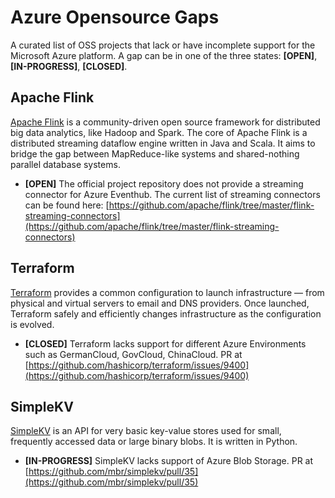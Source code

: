 # Azure Opensource Gaps
A curated list of OSS projects that lack or have incomplete support for the Microsoft Azure platform.
A gap can be in one of the three states: **[OPEN]**, **[IN-PROGRESS]**, **[CLOSED]**.

## Apache Flink
[Apache Flink](https://flink.apache.org/) is a community-driven open source framework for distributed big data analytics, like Hadoop and Spark. 
The core of Apache Flink is a distributed streaming dataflow engine written in Java and Scala.
It aims to bridge the gap between MapReduce-like systems and shared-nothing parallel database systems. 

- **[OPEN]** The official project repository does not provide a streaming connector for Azure Eventhub. 
The current list of streaming connectors can be found here:
[https://github.com/apache/flink/tree/master/flink-streaming-connectors](https://github.com/apache/flink/tree/master/flink-streaming-connectors)

## Terraform
[Terraform](https://www.terraform.io/) provides a common configuration to launch infrastructure — from physical and virtual servers to email and DNS providers. 
Once launched, Terraform safely and efficiently changes infrastructure as the configuration is evolved.

- **[CLOSED]** Terraform lacks support for different Azure Environments such as GermanCloud, GovCloud, ChinaCloud.
PR at [https://github.com/hashicorp/terraform/issues/9400](https://github.com/hashicorp/terraform/issues/9400)

## SimpleKV
[SimpleKV](https://github.com/mbr/simplekv) is an API for very basic key-value stores used for small, frequently accessed data or large binary blobs. It is written in Python.

- **[IN-PROGRESS]** SimpleKV lacks support of Azure Blob Storage.
PR at [https://github.com/mbr/simplekv/pull/35](https://github.com/mbr/simplekv/pull/35)
